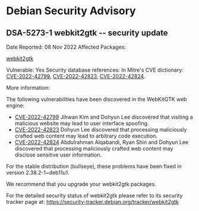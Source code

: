 
Debian Security Advisory
========================


DSA-5273-1 webkit2gtk -- security update
----------------------------------------



Date Reported:
08 Nov 2022
Affected Packages:

[webkit2gtk](https://packages.debian.org/src:webkit2gtk)

Vulnerable:
Yes
Security database references:
In Mitre's CVE dictionary: [CVE-2022-42799](https://security-tracker.debian.org/tracker/CVE-2022-42799), [CVE-2022-42823](https://security-tracker.debian.org/tracker/CVE-2022-42823), [CVE-2022-42824](https://security-tracker.debian.org/tracker/CVE-2022-42824).  

More information:

The following vulnerabilities have been discovered in the WebKitGTK
web engine:


* [CVE-2022-42799](https://security-tracker.debian.org/tracker/CVE-2022-42799)
Jihwan Kim and Dohyun Lee discovered that visiting a malicious
 website may lead to user interface spoofing.
* [CVE-2022-42823](https://security-tracker.debian.org/tracker/CVE-2022-42823)
Dohyun Lee discovered that processing maliciously crafted web
 content may lead to arbitrary code execution.
* [CVE-2022-42824](https://security-tracker.debian.org/tracker/CVE-2022-42824)
Abdulrahman Alqabandi, Ryan Shin and Dohyun Lee discovered that
 processing maliciously crafted web content may disclose sensitive
 user information.


For the stable distribution (bullseye), these problems have been fixed in
version 2.38.2-1~deb11u1.


We recommend that you upgrade your webkit2gtk packages.


For the detailed security status of webkit2gtk please refer to
its security tracker page at:
<https://security-tracker.debian.org/tracker/webkit2gtk>





